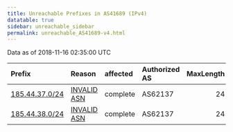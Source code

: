 ```yaml
---
title: Unreachable Prefixes in AS41689 (IPv4)
datatable: true
sidebar: unreachable_sidebar
permalink: unreachable_AS41689-v4.html
---
```


Data as of 2018-11-16 02:35:00 UTC


<div class="datatable-begin"></div>

| Prefix                                                 | Reason                                                                                                | affected   | Authorized AS   |   MaxLength | Anchor                                         |   unreachable /24s |
|:-------------------------------------------------------|:------------------------------------------------------------------------------------------------------|:-----------|:----------------|------------:|:-----------------------------------------------|-------------------:|
| [185.44.37.0/24](https://stat.ripe.net/185.44.37.0/24) | [INVALID ASN](https://rpki-validator.ripe.net/announcement-preview?asn=AS41689&prefix=185.44.37.0/24) | complete   | AS62137         |          24 | [RIPE](unreachable_RIPE_NCC_RPKI_Root-v4.html) |                  1 |
| [185.44.38.0/24](https://stat.ripe.net/185.44.38.0/24) | [INVALID ASN](https://rpki-validator.ripe.net/announcement-preview?asn=AS41689&prefix=185.44.38.0/24) | complete   | AS62137         |          24 | [RIPE](unreachable_RIPE_NCC_RPKI_Root-v4.html) |                  1 |

<div class="datatable-end"></div>
